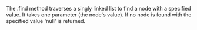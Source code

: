 The .find method traverses a singly linked list to find a node with a specified value. It takes one parameter (the node's value). If no node is found with the specified value 'null' is returned.
